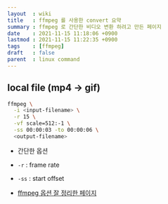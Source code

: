 ```yaml
---
layout  : wiki
title   : ffmpeg 를 사용한 convert 요약
summary : ffmpeg 로 간단한 비디오 변환 하려고 만든 페이지
date    : 2021-11-15 11:18:06 +0900
lastmod : 2021-11-15 11:22:35 +0900
tags    : [ffmpeg]
draft   : false
parent  : linux command
---
```


## local file (mp4 -> gif)

```bash
ffmpeg \
  -i <input-filename> \
  -r 15 \
  -vf scale=512:-1 \
  -ss 00:00:03 -to 00:00:06 \
  <output-filename>
```
 * 간단한 옵션
 * `-r` : frame rate
 * `-ss` : start offset

 * [ffmpeg 옵션 잘 정리한 페이지](https://saramsarang.tistory.com/214)
